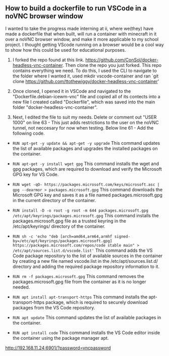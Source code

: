 
## How to build a dockerfile to run VSCode in a noVNC browser window

I wanted to take the progress made interning at ii, where we(they) have made a dockerfile that when built, will run a container with minecraft in it over a noVNC browser window, and make it more applicable to my school project. 
I thought getting VScode running on a browser would be a cool way to show how this could be used for educational purposes. 


1. I forked the repo found at this link. https://github.com/ConSol/docker-headless-vnc-container. 
Then clone the repo you just forked. This repo contains everything we need. 
To do this, I used the CLI to navigate to the folder where I wanted it, used mkdir vscode-container and ran `git clone https://github.com/ttothewiggy/docker-headless-vnc-container'

2. Once cloned, I opened it in VSCode and navigated to the "Dockerfile.debian-icewm-vnc" file and copied all of its contects into a new file I created called "Dockerfile", which was saved into the main folder "docker-headless-vnc-container". 

3. Next, I edited the file to suit my needs. 
Delete or comment out "USER 1000" on line 63 - This just adds restrictions to the user on the noVNC tunnel, not neccesary for now when testing. 
Below line 61 - Add the following code. 

- `RUN apt-get -y update && apt-get -y upgrade`
This command updates the list of available packages and upgrades the installed packages on the container.

- `RUN apt-get -y install wget gpg`
This command installs the wget and gpg packages, which are required to download and verify the Microsoft GPG key for VS Code.

- `RUN wget -qO- https://packages.microsoft.com/keys/microsoft.asc | gpg --dearmor > packages.microsoft.gpg`
This command downloads the Microsoft GPG key and saves it as a file named packages.microsoft.gpg in the current directory of the container.

- `RUN install -D -o root -g root -m 644 packages.microsoft.gpg /etc/apt/keyrings/packages.microsoft.gpg`
This command installs the packages.microsoft.gpg file as a trusted keyring in the /etc/apt/keyrings/ directory of the container.

- `RUN sh -c 'echo "deb [arch=amd64,arm64,armhf signed-by=/etc/apt/keyrings/packages.microsoft.gpg] https://packages.microsoft.com/repos/code stable main" > /etc/apt/sources.list.d/vscode.list'`
This command adds the VS Code package repository to the list of available sources in the container by creating a new file named vscode.list in the /etc/apt/sources.list.d/ directory and adding the required package repository information to it.

- `RUN rm -f packages.microsoft.gpg`
This command removes the packages.microsoft.gpg file from the container as it is no longer needed.

- `RUN apt install apt-transport-https`
This command installs the apt-transport-https package, which is required to securely download packages from the VS Code repository.

- `RUN apt update`
This command updates the list of available packages in the container.

- `RUN apt install code`
This command installs the VS Code editor inside the container using the package manager apt.



http://192.168.11.24:6901/?password=vncpassword